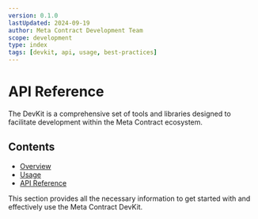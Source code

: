 ```yaml
---
version: 0.1.0
lastUpdated: 2024-09-19
author: Meta Contract Development Team
scope: development
type: index
tags: [devkit, api, usage, best-practices]
---
```


# API Reference

The DevKit is a comprehensive set of tools and libraries designed to facilitate development within the Meta Contract ecosystem.

## Contents

- [Overview](./01-overview.md)
- [Usage](./02-usage.md)
- [API Reference](./03-api-reference/index.md)

This section provides all the necessary information to get started with and effectively use the Meta Contract DevKit.
